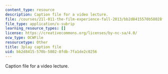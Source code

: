```yaml
---
content_type: resource
description: Caption file for a video lecture.
file: /courses/21l-011-the-film-experience-fall-2013/bb2d8415570b58028fdb7fa1de2c0256_tHttGDNmgKI.vtt
file_type: application/x-subrip
learning_resource_types: []
license: https://creativecommons.org/licenses/by-nc-sa/4.0/
ocw_type: OCWFile
resourcetype: Other
title: 3play caption file
uid: bb2d8415-570b-5802-8fdb-7fa1de2c0256
---
```

Caption file for a video lecture.
